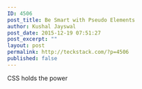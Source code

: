 ```yaml
---
ID: 4506
post_title: Be Smart with Pseudo Elements
author: Kushal Jayswal
post_date: 2015-12-19 07:51:27
post_excerpt: ""
layout: post
permalink: http://teckstack.com/?p=4506
published: false
---
```

CSS holds the power